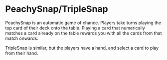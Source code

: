 # PeachySnap/TripleSnap
PeachySnap is an automatic game of chance. Players take turns playing the top card of their deck onto the table.
Playing a card that numerically matches a card already on the table rewards you with all the cards from that match onwards.

TripleSnap is similar, but the players have a hand, and select a card to play from their hand.
